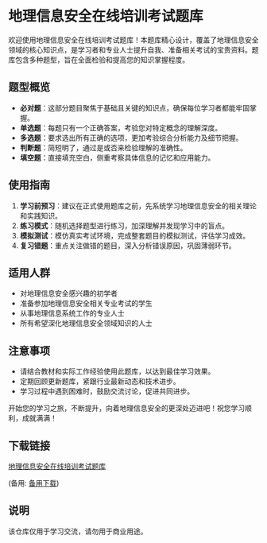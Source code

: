 # 地理信息安全在线培训考试题库

欢迎使用地理信息安全在线培训考试题库！本题库精心设计，覆盖了地理信息安全领域的核心知识点，是学习者和专业人士提升自我、准备相关考试的宝贵资料。题库包含多种题型，旨在全面检验和提高您的知识掌握程度。

## 题型概览

- **必对题**：这部分题目聚焦于基础且关键的知识点，确保每位学习者都能牢固掌握。
- **单选题**：每题只有一个正确答案，考验您对特定概念的理解深度。
- **多选题**：要求选出所有正确的选项，更加考验综合分析能力及细节把握。
- **判断题**：简短明了，通过是或否来检验理解的准确性。
- **填空题**：直接填充空白，侧重考察具体信息的记忆和应用能力。

## 使用指南

1. **学习前预习**：建议在正式使用题库之前，先系统学习地理信息安全的相关理论和实践知识。
2. **练习模式**：随机选择题型进行练习，加深理解并发现学习中的盲点。
3. **模拟测试**：模仿真实考试环境，完成整套题目的模拟测试，评估学习成效。
4. **复习错题**：重点关注做错的题目，深入分析错误原因，巩固薄弱环节。

## 适用人群

- 对地理信息安全感兴趣的初学者
- 准备参加地理信息安全相关专业考试的学生
- 从事地理信息系统工作的专业人士
- 所有希望深化地理信息安全领域知识的人士

## 注意事项

- 请结合教材和实际工作经验使用此题库，以达到最佳学习效果。
- 定期回顾更新题库，紧跟行业最新动态和技术进步。
- 学习过程中遇到困难时，鼓励交流讨论，促进共同进步。

开始您的学习之旅，不断提升，向着地理信息安全的更深处迈进吧！祝您学习顺利，成就满满！

## 下载链接
[地理信息安全在线培训考试题库](https://pan.quark.cn/s/e8ea23238a3e) 

(备用: [备用下载](https://pan.baidu.com/s/16RATaGdTQ-sFXDYXSfy4EQ?pwd=1234))

## 说明

该仓库仅用于学习交流，请勿用于商业用途。
